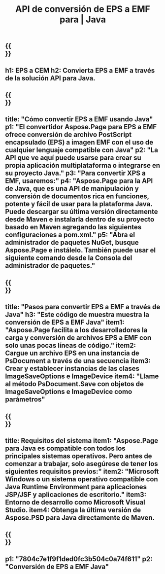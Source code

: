 ﻿---
translation: true
template: /_templates/_conversion-child-java.md
title: API de conversión de EPS a EMF para | Java
url: /java/conversion/eps-to-emf/
description: Ejemplo de código de conversión de Java para formato EPS a archivo EMF. Utilice este código de ejemplo para convertir EPS a EMF dentro de cualquier aplicación basada en Web o Java de escritorio.
informat: EPS
outformat: EMF
otherformats: XPS PS
---

{{<section banner>}}
---
h1: EPS a CEM
h2: Convierta EPS a EMF a través de la solución API para Java.
---

{{<section overview>}}
---
title: "Cómo convertir EPS a EMF usando Java"
p1: "El convertidor Aspose.Page para EPS a EMF ofrece conversión de archivo PostScript encapsulado (EPS) a imagen EMF con el uso de cualquier lenguaje compatible con Java"
p2: "La API que ve aquí puede usarse para crear su propia aplicación multiplataforma o integrarse en su proyecto Java."
p3: "Para convertir XPS a EMF, usaremos:"
p4: "Aspose.Page para la API de Java, que es una API de manipulación y conversión de documentos rica en funciones, potente y fácil de usar para la plataforma Java. Puede descargar su última versión directamente desde Maven e instalarla dentro de su proyecto basado en Maven agregando las siguientes configuraciones a pom.xml."
p5: "Abra el administrador de paquetes NuGet, busque Aspose.Page e instálelo. También puede usar el siguiente comando desde la Consola del administrador de paquetes."
---

{{<section feature1>}}
---
title: "Pasos para convertir EPS a EMF a través de Java"
h3: "Este código de muestra muestra la conversión de EPS a EMF Java"
item1: "Aspose.Page facilita a los desarrolladores la carga y conversión de archivos EPS a EMF con solo unas pocas líneas de código."
item2: Cargue un archivo EPS en una instancia de PsDocument a través de una secuencia
item3: Crear y establecer instancias de las clases ImageSaveOptions e ImageDevice
item4: "Llame al método PsDocument.Save con objetos de ImageSaveOptions e ImageDevice como parámetros"
---

{{<section feature2>}}
---
title: Requisitos del sistema
item1: "Aspose.Page para Java es compatible con todos los principales sistemas operativos. Pero antes de comenzar a trabajar, solo asegúrese de tener los siguientes requisitos previos:"
item2: "Microsoft Windows o un sistema operativo compatible con Java Runtime Environment para aplicaciones JSP/JSF y aplicaciones de escritorio."
item3: Entorno de desarrollo como Microsoft Visual Studio.
item4: Obtenga la última versión de Aspose.PSD para Java directamente de Maven.
---

{{<section gist>}}
---
p1: "7804c7e1f9f1ded0fc3b504c0a74f611"
p2: "Conversión de EPS a EMF Java"
---

